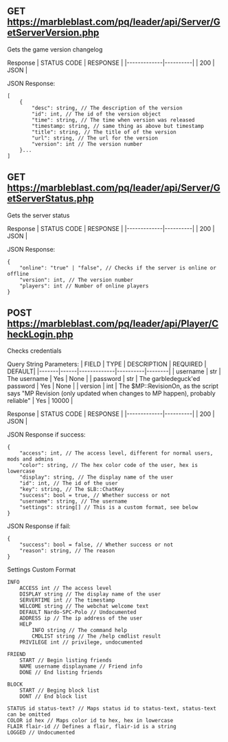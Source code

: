 ## GET https://marbleblast.com/pq/leader/api/Server/GetServerVersion.php

Gets the game version changelog

Response
| STATUS CODE | RESPONSE |
|-------------|----------|
| 200 | JSON |


JSON Response:
```
[
    {
        "desc": string, // The description of the version
        "id": int, // The id of the version object
        "time": string, // The time when version was released
        "timestamp: string, // same thing as above but timestamp
        "title": string, // The title of of the version
        "url": string, // The url for the version
        "version": int // The version number
    }...
]
```

## GET https://marbleblast.com/pq/leader/api/Server/GetServerStatus.php

Gets the server status

Response
| STATUS CODE | RESPONSE |
|-------------|----------|
| 200 | JSON |


JSON Response:
```
{
    "online": "true" | "false", // Checks if the server is online or offline
    "version": int, // The version number
    "players": int // Number of online players
}
```


## POST https://marbleblast.com/pq/leader/api/Player/CheckLogin.php

Checks credentials

Query String Parameters:
| FIELD | TYPE | DESCRIPTION | REQUIRED | DEFAULT|
|-------|------|-------------|----------|--------|
| username | str | The username | Yes | None |
| password | str | The garbledeguck'ed password | Yes | None |
| version | int | The $MP::RevisionOn, as the script says "MP Revision (only updated when changes to MP happen), probably reliable" | Yes | 10000 |

Response
| STATUS CODE | RESPONSE |
|-------------|----------|
| 200 | JSON |

JSON Response if success:
```
{
    "access": int, // The access level, different for normal users, mods and admins
    "color": string, // The hex color code of the user, hex is lowercase
    "display": string, // The display name of the user
    "id": int, // The id of the user
    "key": string, // The $LB::ChatKey
    "success": bool = true, // Whether success or not
    "username": string, // The username
    "settings": string[] // This is a custom format, see below
}
```

JSON Response if fail:
```
{
    "success": bool = false, // Whether success or not
    "reason": string, // The reason
}
```

Settings Custom Format
```
INFO
    ACCESS int // The access level
    DISPLAY string // The display name of the user
    SERVERTIME int // The timestamp
    WELCOME string // The webchat welcome text
    DEFAULT Nardo-SPC-Polo // Undocumented
    ADDRESS ip // The ip address of the user
    HELP
        INFO string // The command help
        CMDLIST string // The /help cmdlist result
    PRIVILEGE int // privilege, undocumented

FRIEND
    START // Begin listing friends
    NAME username displayname // Friend info
    DONE // End listing friends

BLOCK
    START // Beging block list
    DONT // End block list

STATUS id status-text? // Maps status id to status-text, status-text can be omitted
COLOR id hex // Maps color id to hex, hex in lowercase
FLAIR flair-id // Defines a flair, flair-id is a string
LOGGED // Undocumented
```